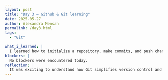 ```yaml
---
layout: post
title: "Day 3 – Github & Git learning"
date: 2025-05-27
author: Alexandra Mensah
permalink: /day3.html
tags: 
  - "Git"

what_i_learned: |
  I learned how to initialize a repository, make commits, and push changes to GitHub.
blockers: |
  No blockers were encountered today.
reflection: |
  It was exciting to understand how Git simplifies version control and collaboration!
---
```



